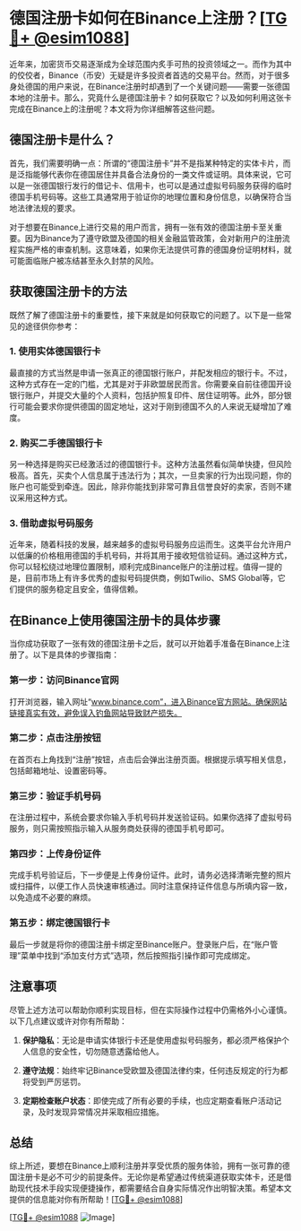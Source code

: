 # 德国注册卡如何在Binance上注册？[[TG💪+ @esim1088](https://t.me/s/esim1088)]

近年来，加密货币交易逐渐成为全球范围内炙手可热的投资领域之一。而作为其中的佼佼者，Binance（币安）无疑是许多投资者首选的交易平台。然而，对于很多身处德国的用户来说，在Binance注册时却遇到了一个关键问题——需要一张德国本地的注册卡。那么，究竟什么是德国注册卡？如何获取它？以及如何利用这张卡完成在Binance上的注册呢？本文将为你详细解答这些问题。

## 德国注册卡是什么？

首先，我们需要明确一点：所谓的“德国注册卡”并不是指某种特定的实体卡片，而是泛指能够代表你在德国居住并具备合法身份的一类文件或证明。具体来说，它可以是一张德国银行发行的借记卡、信用卡，也可以是通过虚拟号码服务获得的临时德国手机号码等。这些工具通常用于验证你的地理位置和身份信息，以确保符合当地法律法规的要求。

对于想要在Binance上进行交易的用户而言，拥有一张有效的德国注册卡至关重要。因为Binance为了遵守欧盟及德国的相关金融监管政策，会对新用户的注册流程实施严格的审查机制。这意味着，如果你无法提供可靠的德国身份证明材料，就可能面临账户被冻结甚至永久封禁的风险。

## 获取德国注册卡的方法

既然了解了德国注册卡的重要性，接下来就是如何获取它的问题了。以下是一些常见的途径供你参考：

### 1. 使用实体德国银行卡

最直接的方式当然是申请一张真正的德国银行账户，并配发相应的银行卡。不过，这种方式存在一定的门槛，尤其是对于非欧盟居民而言。你需要亲自前往德国开设银行账户，并提交大量的个人资料，包括护照复印件、居住证明等。此外，部分银行可能会要求你提供德国的固定地址，这对于刚到德国不久的人来说无疑增加了难度。

### 2. 购买二手德国银行卡

另一种选择是购买已经激活过的德国银行卡。这种方法虽然看似简单快捷，但风险极高。首先，买卖个人信息属于违法行为；其次，一旦卖家的行为出现问题，你的账户也可能受到牵连。因此，除非你能找到非常可靠且信誉良好的卖家，否则不建议采用这种方式。

### 3. 借助虚拟号码服务

近年来，随着科技的发展，越来越多的虚拟号码服务应运而生。这类平台允许用户以低廉的价格租用德国的手机号码，并将其用于接收短信验证码。通过这种方式，你可以轻松绕过地理位置限制，顺利完成Binance账户的注册过程。值得一提的是，目前市场上有许多优秀的虚拟号码提供商，例如Twilio、SMS Global等，它们提供的服务稳定且安全，值得信赖。

## 在Binance上使用德国注册卡的具体步骤

当你成功获取了一张有效的德国注册卡之后，就可以开始着手准备在Binance上注册了。以下是具体的步骤指南：

### 第一步：访问Binance官网

打开浏览器，输入网址“www.binance.com”，进入Binance官方网站。确保网站链接真实有效，避免误入钓鱼网站导致财产损失。

### 第二步：点击注册按钮

在首页右上角找到“注册”按钮，点击后会弹出注册页面。根据提示填写相关信息，包括邮箱地址、设置密码等。

### 第三步：验证手机号码

在注册过程中，系统会要求你输入手机号码并发送验证码。如果你选择了虚拟号码服务，则只需按照指示输入从服务商处获得的德国手机号即可。

### 第四步：上传身份证件

完成手机号验证后，下一步便是上传身份证件。此时，请务必选择清晰完整的照片或扫描件，以便工作人员快速审核通过。同时注意保持证件信息与所填内容一致，以免造成不必要的麻烦。

### 第五步：绑定德国银行卡

最后一步就是将你的德国注册卡绑定至Binance账户。登录账户后，在“账户管理”菜单中找到“添加支付方式”选项，然后按照指引操作即可完成绑定。

## 注意事项

尽管上述方法可以帮助你顺利实现目标，但在实际操作过程中仍需格外小心谨慎。以下几点建议或许对你有所帮助：

1. **保护隐私**：无论是申请实体银行卡还是使用虚拟号码服务，都必须严格保护个人信息的安全性，切勿随意透露给他人。
   
2. **遵守法规**：始终牢记Binance受欧盟及德国法律约束，任何违反规定的行为都将受到严厉惩罚。
   
3. **定期检查账户状态**：即使完成了所有必要的手续，也应定期查看账户活动记录，及时发现异常情况并采取相应措施。

## 总结

综上所述，要想在Binance上顺利注册并享受优质的服务体验，拥有一张可靠的德国注册卡是必不可少的前提条件。无论你是希望通过传统渠道获取实体卡，还是借助现代技术手段实现便捷操作，都需要结合自身实际情况作出明智决策。希望本文提供的信息能对你有所帮助！[[TG💪+ @esim1088](https://t.me/s/esim1088)]

[[TG💪+ @esim1088](https://t.me/s/esim1088) ![Image](https://i.postimg.cc/4NQfJmqS/Snipaste-2025-05-13-00-14-12.png)]